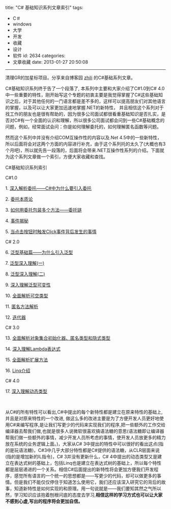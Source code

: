 title: "C# 基础知识系列文章索引"
tags:
  - C＃
  - windows
  - 大学
  - 开发
  - 收藏
  - 设计
  - 软件
id: 2634
categories:
  - 文章收藏
date: 2013-01-27 20:50:08
---

清理GR的加星标项目。分享来自博客园 [zhili](http://www.cnblogs.com/zhili) 的C#基础系列文章。

C#基础知识系列终于告了一个段落了, 本系列中主要和大家介绍了C#1.0到C# 4.0中一些重要的特性，刚开始写这个专题的初衷主要是我觉得掌握了C#这些基础知识之后，对于其他任何的一门语言都是差不多的，这样可以提高朋友们对其他语言的掌握，以及可以让大家更加迅速地掌握.NET的新特性， 并且相信这个系列对于找工作的朋友也是很有帮助的，因为很多公司面试都很看重基础知识是否扎实，是否对C#有一个全面的认识和理解，所以很多公司面试都会问到一些C#基础概念的问题，例如，经常面试会问：你是如何理解委托的，如何理解匿名函数等问题。

然而这个系列中并没有介绍COM互操作性的内容以及.Net 4.5中的一些新特性，所以后面将会对这两个方面的内容进行补充，由于这个系列托的太久了(大概也有3个月吧)，所以就先告一段落的，后面将会带来.NET互操作性系列的介绍。下面就为这个系列文章做一个索引，方便大家收藏和查找。

C#基础知识系列索引

C#1.0

1. [深入解析委托——C#中为什么要引入委托](http://www.cnblogs.com/zhili/archive/2012/10/22/Delegate.html)

2. [委托本质论](http://www.cnblogs.com/zhili/archive/2012/10/25/DeepDelegate.html)

3. [如何用委托包装多个方法——委托链](http://www.cnblogs.com/zhili/archive/2012/10/27/MulticastDelegate.html)

4. [事件揭秘](http://www.cnblogs.com/zhili/archive/2012/10/27/Event.html)

5. [当点击按钮时触发Click事件背后发生的事情](http://www.cnblogs.com/zhili/archive/2012/10/29/ButtonClickEvent.html)

C# 2.0

6. [泛型基础篇——为什么引入泛型](http://www.cnblogs.com/zhili/archive/2012/11/03/GenericType.html)

7. [泛型深入理解(一)](http://www.cnblogs.com/zhili/archive/2012/11/08/Generic_1.html)

8. [泛型深入理解(二)](http://www.cnblogs.com/zhili/archive/2012/11/08/Generic_2.html)

9. [深入理解泛型可变性](http://www.cnblogs.com/zhili/archive/2012/11/12/GenericVari.html)

10. [全面解析可空类型](http://www.cnblogs.com/zhili/archive/2012/11/23/Nullable.html)

11. [匿名方法解析](http://www.cnblogs.com/zhili/archive/2012/12/01/anonymousmethod.html)

12. [迭代器](http://www.cnblogs.com/zhili/archive/2012/12/02/Interator.html)

C# 3.0

13. [全面解析对象集合初始化器、匿名类型和隐式类型](http://www.cnblogs.com/zhili/archive/2012/12/11/basicfeatures.html)

14. [深入理解Lambda表达式](http://www.cnblogs.com/zhili/archive/2012/12/12/LambdaExpression.html)

15. [全面解析扩展方法](http://www.cnblogs.com/zhili/archive/2012/12/17/ExtensionMethod.html)

16. [Linq介绍](http://www.cnblogs.com/zhili/archive/2012/12/24/Linq.html)

C# 4.0

17. [深入理解动态类型](http://www.cnblogs.com/zhili/archive/2013/01/07/DynamicType.html)

&nbsp;

从C#的所有特性可以看出,C#中提出的每个新特性都是建立在原来特性的基础上,并且是对原来特性的一个改进, 做这么多的改进主要是为了方便开发人员更好地使用C#来编写程序,是让我们写更少的代码来实现我们的程序,把一些额外的工作交给编译器去帮我们做,也就是很多人说微软很喜欢搞语法糖的意思(语法糖即让编译器帮我们做一些额外的事情，减少开发人员所考虑的事情，使开发人员放更多的精力放在系统的业务逻辑上面。)，大家从C# 3中提出的特性中可以很好的看出这点(指的是玩语法糖)，C#3中几乎大部分特性都是C#提供的语法糖，从CLR层面来说(指的是增加新的IL指令)，C# 3并没有更新什么，C# 4中提出的动态类型又是建立在表达式树的基础上，包括Linq也是建立在表达式树的基础上，所以每个特性都是层层递进的一个关系。相信C#后面提出的新特性将会更加方便我们开发程序，感觉所有语言的一个统一的思想都是——写更少的代码，却可以做更多的事情。但是我们不能仅仅停住于知道怎么使用它，我们还应该深入研究它的背后的故事，知道新特性是如何实现的和原理。用一句说就是——我们要知其然之气所以然，学习知识应该抱着刨根问底的态度去学习,**相信这样的学习方式也可以让大家不感到心虚,写出的程序将会更加自信。**